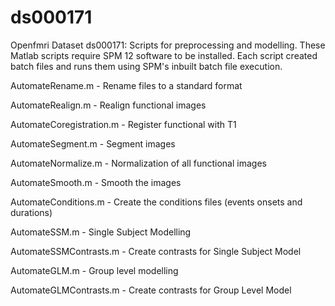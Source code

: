 # ds000171
Openfmri Dataset ds000171: Scripts for preprocessing and modelling. These Matlab scripts require SPM 12 software to be installed. Each script created batch files and runs them using SPM's inbuilt batch file execution. 

AutomateRename.m - Rename files to a standard format

AutomateRealign.m - Realign functional images

AutomateCoregistration.m - Register functional with T1

AutomateSegment.m - Segment images

AutomateNormalize.m - Normalization of all functional images

AutomateSmooth.m - Smooth the images

AutomateConditions.m - Create the conditions files (events onsets and durations)

AutomateSSM.m - Single Subject Modelling

AutomateSSMContrasts.m - Create contrasts for Single Subject Model

AutomateGLM.m - Group level modelling

AutomateGLMContrasts.m - Create contrasts for Group Level Model

